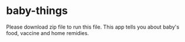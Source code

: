# baby-things
Please download zip file to run this file.
This app tells you about baby's food, vaccine and home remidies.
